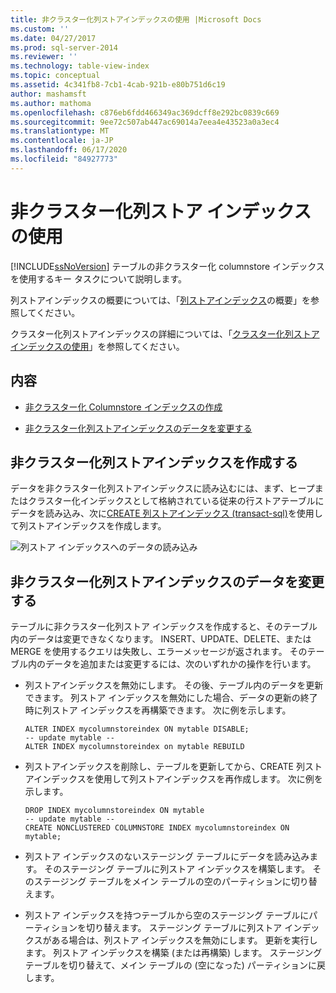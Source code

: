 ```yaml
---
title: 非クラスター化列ストアインデックスの使用 |Microsoft Docs
ms.custom: ''
ms.date: 04/27/2017
ms.prod: sql-server-2014
ms.reviewer: ''
ms.technology: table-view-index
ms.topic: conceptual
ms.assetid: 4c341fb8-7cb1-4cab-921b-e80b751d6c19
author: mashamsft
ms.author: mathoma
ms.openlocfilehash: c876eb6fdd466349ac369dcff8e292bc0839c669
ms.sourcegitcommit: 9ee72c507ab447ac69014a7eea4e43523a0a3ec4
ms.translationtype: MT
ms.contentlocale: ja-JP
ms.lasthandoff: 06/17/2020
ms.locfileid: "84927773"
---
```

# <a name="using-nonclustered-columnstore-indexes"></a>非クラスター化列ストア インデックスの使用
  [!INCLUDE[ssNoVersion](../includes/ssnoversion-md.md)] テーブルの非クラスター化 columnstore インデックスを使用するキー タスクについて説明します。

 列ストアインデックスの概要については、「[列ストアインデックス](../relational-databases/indexes/columnstore-indexes-described.md)の概要」を参照してください。

 クラスター化列ストアインデックスの詳細については、「[クラスター化列ストアインデックスの使用](../relational-databases/indexes/indexes.md)」を参照してください。

## <a name="contents"></a>内容

-   [非クラスター化 Columnstore インデックスの作成](../../2014/database-engine/using-nonclustered-columnstore-indexes.md#load)

-   [非クラスター化列ストアインデックスのデータを変更する](../../2014/database-engine/using-nonclustered-columnstore-indexes.md#change)

##  <a name="create-a-nonclustered-columnstore-index"></a><a name="load"></a>非クラスター化列ストアインデックスを作成する
 データを非クラスター化列ストアインデックスに読み込むには、まず、ヒープまたはクラスター化インデックスとして格納されている従来の行ストアテーブルにデータを読み込み、次に[CREATE 列ストアインデックス &#40;transact-sql&#41;](/sql/t-sql/statements/create-columnstore-index-transact-sql)を使用して列ストアインデックスを作成します。

 ![列ストア インデックスへのデータの読み込み](../../2014/database-engine/media/sql-server-pdw-columnstore-loadprocess-nonclustered.gif "列ストア インデックスへのデータの読み込み")

##  <a name="change-the-data-in-a-nonclustered-columnstore-index"></a><a name="change"></a>非クラスター化列ストアインデックスのデータを変更する
 テーブルに非クラスター化列ストア インデックスを作成すると、そのテーブル内のデータは変更できなくなります。 INSERT、UPDATE、DELETE、または MERGE を使用するクエリは失敗し、エラーメッセージが返されます。 そのテーブル内のデータを追加または変更するには、次のいずれかの操作を行います。

-   列ストアインデックスを無効にします。 その後、テーブル内のデータを更新できます。 列ストア インデックスを無効にした場合、データの更新の終了時に列ストア インデックスを再構築できます。 次に例を示します。

    ```
    ALTER INDEX mycolumnstoreindex ON mytable DISABLE;
    -- update mytable --
    ALTER INDEX mycolumnstoreindex on mytable REBUILD
    ```

-   列ストアインデックスを削除し、テーブルを更新してから、CREATE 列ストアインデックスを使用して列ストアインデックスを再作成します。 次に例を示します。

    ```
    DROP INDEX mycolumnstoreindex ON mytable
    -- update mytable --
    CREATE NONCLUSTERED COLUMNSTORE INDEX mycolumnstoreindex ON mytable;

    ```

-   列ストア インデックスのないステージング テーブルにデータを読み込みます。 そのステージング テーブルに列ストア インデックスを構築します。 そのステージング テーブルをメイン テーブルの空のパーティションに切り替えます。

-   列ストア インデックスを持つテーブルから空のステージング テーブルにパーティションを切り替えます。 ステージング テーブルに列ストア インデックスがある場合は、列ストア インデックスを無効にします。 更新を実行します。 列ストア インデックスを構築 (または再構築) します。 ステージング テーブルを切り替えて、メイン テーブルの (空になった) パーティションに戻します。




